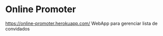 # Online Promoter

 https://online-promoter.herokuapp.com/
 WebApp para gerenciar lista de convidados
